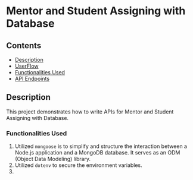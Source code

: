 # Mentor and Student Assigning with Database

## Contents
- [Description](#description)
- [UserFlow](#userflow)
- [Functionalities Used](#functionalities-used)
- [API Endpoints](#api-endpoints)

## Description
This project demonstrates how to write APIs for Mentor and Student Assigning with Database.

### Functionalities Used
1. Utilized `mongoose` is to simplify and structure the interaction between a Node.js application and a MongoDB database. It serves as an ODM (Object Data Modeling) library.
2. Utilized `dotenv` to secure the environment variables.
3. 
